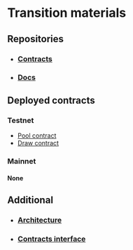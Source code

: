 # Transition materials


## Repositories
* ### [Contracts](https://github.com/Shard-Labs/pool-together)
* ### [Docs](https://github.com/Shard-Labs/pool-together-docs)

## Deployed contracts

### Testnet
* [Pool contract](https://explorer.testnet.near.org/accounts/pool.pool-together.testnet)
* [Draw contract](https://explorer.testnet.near.org/accounts/draw.pool-together.testnet)

### Mainnet
#### None


## Additional

* ### [Architecture](./docs/architecture.md)
* ### [Contracts interface](./docs/contracts/)
